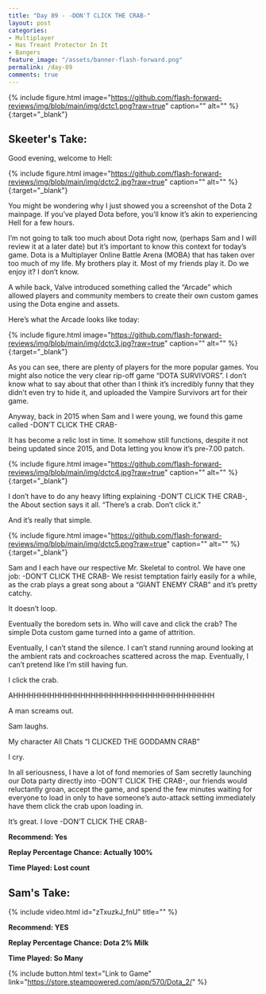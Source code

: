 ```yaml
---
title: "Day 89 - -DON'T CLICK THE CRAB-"
layout: post
categories:
- Multiplayer
- Has Treant Protector In It
- Bangers
feature_image: "/assets/banner-flash-forward.png"
permalink: /day-89
comments: true
---
```


{% include figure.html image="https://github.com/flash-forward-reviews/img/blob/main/img/dctc1.png?raw=true" caption="" alt="" %}{:target="_blank"}

## Skeeter's Take:

Good evening, welcome to Hell:

{% include figure.html image="https://github.com/flash-forward-reviews/img/blob/main/img/dctc2.jpg?raw=true" caption="" alt="" %}{:target="_blank"}

You might be wondering why I just showed you a screenshot of the Dota 2 mainpage. 
If you’ve played Dota before, you’ll know it’s akin to experiencing Hell for a few hours. 

I’m not going to talk too much about Dota right now, (perhaps Sam and I will review it at a later date) but it’s important to know this context for today’s game. Dota is a Multiplayer Online Battle Arena (MOBA) that has taken over too much of my life. My brothers play it. Most of my friends play it. Do we enjoy it? I don’t know. 

A while back, Valve introduced something called the “Arcade” which allowed players and community members to create their own custom games using the Dota engine and assets. 

Here’s what the Arcade looks like today: 

{% include figure.html image="https://github.com/flash-forward-reviews/img/blob/main/img/dctc3.jpg?raw=true" caption="" alt="" %}{:target="_blank"}

As you can see, there are plenty of players for the more popular games. You might also notice the very clear rip-off game “DOTA SURVIVORS”. I don’t know what to say about that other than I think it’s incredibly funny that they didn’t even try to hide it, and uploaded the Vampire Survivors art for their game. 

Anyway, back in 2015 when Sam and I were young, we found this game called -DON’T CLICK THE CRAB-

It has become a relic lost in time. It somehow still functions, despite it not being updated since 2015, and Dota letting you know it’s pre-7.00 patch. 

{% include figure.html image="https://github.com/flash-forward-reviews/img/blob/main/img/dctc4.jpg?raw=true" caption="" alt="" %}{:target="_blank"}

I don’t have to do any heavy lifting explaining -DON’T CLICK THE CRAB-, the About section says it all. “There’s a crab. Don’t click it.”

And it’s really that simple. 

{% include figure.html image="https://github.com/flash-forward-reviews/img/blob/main/img/dctc5.png?raw=true" caption="" alt="" %}{:target="_blank"}

Sam and I each have our respective Mr. Skeletal to control. We have one job: -DON’T CLICK THE CRAB- 
We resist temptation fairly easily for a while, as the crab plays a great song about a “GIANT ENEMY CRAB” and it’s pretty catchy. 

It doesn’t loop. 

Eventually the boredom sets in. Who will cave and click the crab? The simple Dota custom game turned into a game of attrition.

Eventually, I can’t stand the silence. I can’t stand running around looking at the ambient rats and cockroaches scattered across the map. Eventually, I can’t pretend like I’m still having fun. 

I click the crab. 

AHHHHHHHHHHHHHHHHHHHHHHHHHHHHHHHHHHHHHHH

A man screams out. 

Sam laughs. 

My character All Chats “I CLICKED THE GODDAMN CRAB” 

I cry. 

In all seriousness, I have a lot of fond memories of Sam secretly launching our Dota party directly into -DON’T CLICK THE CRAB-, our friends would reluctantly groan, accept the game, and spend the few minutes waiting for everyone to load in only to have someone’s auto-attack setting immediately have them click the crab upon loading in. 

It’s great. I love -DON’T CLICK THE CRAB-

**Recommend: Yes**

**Replay Percentage Chance: Actually 100%**

**Time Played: Lost count**

## Sam's Take:

{% include video.html id="zTxuzkJ_fnU" title="" %}

**Recommend: YES** 

**Replay Percentage Chance: Dota 2% Milk**

**Time Played: So Many**

{% include button.html text="Link to Game" link="https://store.steampowered.com/app/570/Dota_2/" %}
